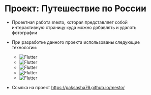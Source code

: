 # Проект: Путешествие по России

* Проектная работа mesto, которая представляет собой интерактивную страницу куда можно добавлять и удалять фотографии

* При разработке данного проекта использованы следующие технологии:

  * ![Flutter](https://img.shields.io/badge/-HTML-09090)
  * ![Flutter](https://img.shields.io/badge/-CSS-102348)
  * ![Flutter](https://img.shields.io/badge/-Flexbox-108)
  * ![Flutter](https://img.shields.io/badge/-Grid-457)
  * ![Flutter](https://img.shields.io/badge/-JavaScript-326)

* Ссылка на проект https://paksasha76.github.io/mesto/ 
